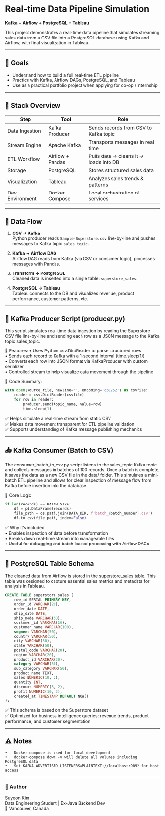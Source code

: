 # Real-time Data Pipeline Simulation  
**Kafka + Airflow + PostgreSQL + Tableau**

This project demonstrates a real-time data pipeline that simulates streaming sales data from a CSV file into a PostgreSQL database using Kafka and Airflow, with final visualization in Tableau.

---

## 🎯 Goals

- Understand how to build a full real-time ETL pipeline
- Practice with Kafka, Airflow DAGs, PostgreSQL, and Tableau
- Use as a practical portfolio project when applying for co-op / internship

---

## 🔧 Stack Overview

| Step            | Tool            | Role                                 |
|-----------------|------------------|--------------------------------------|
| Data Ingestion  | Kafka Producer   | Sends records from CSV to Kafka topic |
| Stream Engine   | Apache Kafka     | Transports messages in real time     |
| ETL Workflow    | Airflow + Pandas | Pulls data → cleans it → loads into DB |
| Storage         | PostgreSQL       | Stores structured sales data         |
| Visualization   | Tableau          | Analyzes sales trends & patterns     |
| Dev Environment | Docker Compose   | Local orchestration of services      |

---

## 🔄 Data Flow

1. **CSV → Kafka**  
   Python producer reads `Sample-Superstore.csv` line-by-line and pushes messages to Kafka topic `sales_topic`.

2. **Kafka → Airflow DAG**  
   Airflow DAG reads from Kafka (via CSV or consumer logic), processes messages with Pandas.

3. **Transform → PostgreSQL**  
   Cleaned data is inserted into a single table: `superstore_sales`.

4. **PostgreSQL → Tableau**  
   Tableau connects to the DB and visualizes revenue, product performance, customer patterns, etc.

---

## 🐍 Kafka Producer Script (producer.py)

This script simulates real-time data ingestion by reading the Superstore CSV file line-by-line and sending each row as a JSON message to the Kafka topic sales_topic.

🔹 Features:
	•	Uses Python csv.DictReader to parse structured rows  
	•	Sends each record to Kafka with a 1-second interval (time.sleep(1))  
	•	Converts each row into JSON format via KafkaProducer with custom serializer  
	•	Controlled stream to help visualize data movement through the pipeline  

📌 Code Summary:

```python
with open(source_file, newline='', encoding='cp1252') as csvfile:
    reader = csv.DictReader(csvfile)
    for row in reader:
        producer.send(topic_name, value=row)
        time.sleep(1)
```

✅ Helps simulate a real-time stream from static CSV  
✅ Makes data movement transparent for ETL pipeline validation  
✅ Supports understanding of Kafka message publishing mechanics  

---

## 📥 Kafka Consumer (Batch to CSV)

The consumer_batch_to_csv.py script listens to the sales_topic Kafka topic and collects messages in batches of 100 records. Once a batch is complete, it saves the data as a new CSV file in the data/ folder.
This simulates a mini-batch ETL pipeline and allows for clear inspection of message flow from Kafka before insertion into the database.

🔹 Core Logic

```python
if len(records) == BATCH_SIZE:
    df = pd.DataFrame(records)
    file_path = os.path.join(DATA_DIR, f'batch_{batch_number}.csv')
    df.to_csv(file_path, index=False)
```

✅ Why it’s included  
	•	Enables inspection of data before transformation  
	•	Breaks down real-time stream into manageable files  
	•	Useful for debugging and batch-based processing with Airflow DAGs

---

## 🧱 PostgreSQL Table Schema

The cleaned data from Airflow is stored in the superstore_sales table.
This table was designed to capture essential sales metrics and metadata for analysis in Tableau.

```sql
CREATE TABLE superstore_sales (
    row_id SERIAL PRIMARY KEY,
    order_id VARCHAR(20),
    order_date DATE,
    ship_date DATE,
    ship_mode VARCHAR(50),
    customer_id VARCHAR(20),
    customer_name VARCHAR(100),
    segment VARCHAR(50),
    country VARCHAR(50),
    city VARCHAR(50),
    state VARCHAR(50),
    postal_code VARCHAR(20),
    region VARCHAR(20),
    product_id VARCHAR(20),
    category VARCHAR(50),
    sub_category VARCHAR(50),
    product_name TEXT,
    sales NUMERIC(10, 2),
    quantity INT,
    discount NUMERIC(5, 2),
    profit NUMERIC(10, 2),
    created_at TIMESTAMP DEFAULT NOW()
);
```

✅ This schema is based on the Superstore dataset  
✅ Optimized for business intelligence queries: revenue trends, product performance, and customer segmentation

---

## ⚠️ Notes
	•	Docker compose is used for local development
	•	docker-compose down -v will delete all volumes including PostgreSQL data
	•	Set KAFKA_ADVERTISED_LISTENERS=PLAINTEXT://localhost:9092 for host access

---

### 👤 Author

Suyeon Kim  
Data Engineering Student | Ex-Java Backend Dev  
📍 Vancouver, Canada